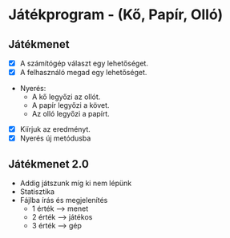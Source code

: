# Játékprogram - (Kő, Papír, Olló)

## Játékmenet
- [x] A számítógép választ egy lehetőséget.
- [x] A felhasználó megad egy lehetőséget.
- Nyerés:
	- A kő legyőzi az ollót.
	- A papír legyőzi a követ.
	- Az olló legyőzi a papírt.
- [x] Kiírjuk az eredményt.
- [x] Nyerés új metódusba

## Játékmenet 2.0
- Addig játszunk míg ki nem lépünk
- Statisztika
- Fájlba írás és megjelenítés
     - 1 érték --> menet
     - 2 érték --> játékos
     - 3 érték --> gép
